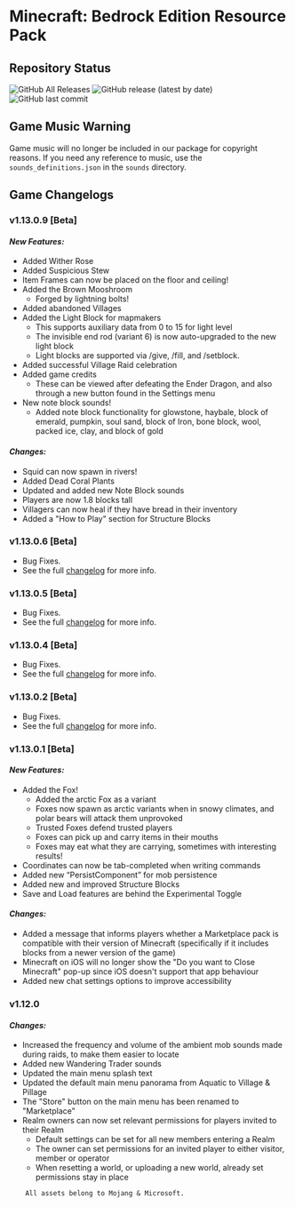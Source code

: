 # Minecraft: Bedrock Edition Resource Pack
## Repository Status
![GitHub All Releases](https://img.shields.io/github/downloads/ZtechNetwork/MCBVanillaResourcePack/total) ![GitHub release (latest by date)](https://img.shields.io/github/v/release/ZtechNetwork/MCBVanillaResourcePack?include_prereleases) ![GitHub last commit](https://img.shields.io/github/last-commit/ZtechNetwork/MCBVanillaResourcePack)

## Game Music Warning
Game music will no longer be included in our package for copyright reasons. If you need any reference to music, use the `sounds_definitions.json` in the `sounds` directory.

## Game Changelogs
### v1.13.0.9 [Beta]
#### *New Features:*
- Added Wither Rose
- Added Suspicious Stew
- Item Frames can now be placed on the floor and ceiling! 
- Added the Brown Mooshroom
    - Forged by lightning bolts!
- Added abandoned Villages
- Added the Light Block for mapmakers
    - This supports auxiliary data from 0 to 15 for light level
    - The invisible end rod (variant 6) is now auto-upgraded to the new light block
    - Light blocks are supported via /give, /fill, and /setblock.
- Added successful Village Raid celebration 
- Added game credits
    - These can be viewed after defeating the Ender Dragon, and also through a new button found in the Settings menu
- New note block sounds!
    - Added note block functionality for glowstone, haybale, block of emerald, pumpkin, soul sand, block of Iron, bone block, wool, packed ice, clay, and block of gold 
#### *Changes:*
- Squid can now spawn in rivers!
- Added Dead Coral Plants
- Updated and added new Note Block sounds
- Players are now 1.8 blocks tall
- Villagers can now heal if they have bread in their inventory
- Added a "How to Play" section for Structure Blocks 

### v1.13.0.6 [Beta]
- Bug Fixes.
- See the full [changelog](https://feedback.minecraft.net/hc/en-us/articles/360031985392-Minecraft-Beta-1-13-0-6-Xbox-One-Windows-10-Android-) for more info.

### v1.13.0.5 [Beta]
- Bug Fixes.
- See the full [changelog](https://feedback.minecraft.net/hc/en-us/articles/360031774332-Minecraft-Beta-1-13-0-5-Xbox-One-Windows-10-Android-) for more info.

### v1.13.0.4 [Beta]
- Bug Fixes.
- See the full [changelog](https://feedback.minecraft.net/hc/en-us/articles/360031240811-Minecraft-Beta-1-13-0-4-Xbox-One-Windows-10-Android-) for more info.

### v1.13.0.2 [Beta]
- Bug Fixes. 
- See the full [changelog](https://feedback.minecraft.net/hc/en-us/articles/360030455372-Minecraft-Beta-1-13-0-2-Xbox-One-Windows-10-Android-) for more info.

### v1.13.0.1 [Beta]
#### *New Features:*
- Added the Fox!
    - Added the arctic Fox as a variant
    - Foxes now spawn as arctic variants when in snowy climates, and polar bears will attack them unprovoked
    - Trusted Foxes defend trusted players
    - Foxes can pick up and carry items in their mouths
    - Foxes may eat what they are carrying, sometimes with interesting results!
- Coordinates can now be tab-completed when writing commands
- Added new “PersistComponent” for mob persistence
- Added new and improved Structure Blocks
- Save and Load features are behind the Experimental Toggle
#### *Changes:*
- Added a message that informs players whether a Marketplace pack is compatible with their version of Minecraft (specifically if it includes blocks from a newer version of the game)
- Minecraft on iOS will no longer show the "Do you want to Close Minecraft" pop-up since iOS doesn't support that app behaviour
- Added new chat settings options to improve accessibility

### v1.12.0
#### *Changes:*
- Increased the frequency and volume of the ambient mob sounds made during raids, to make them easier to locate
- Added new Wandering Trader sounds
- Updated the main menu splash text
- Updated the default main menu panorama from Aquatic to Village & Pillage
- The "Store" button on the main menu has been renamed to "Marketplace"
- Realm owners can now set relevant permissions for players invited to their Realm
    - Default settings can be set for all new members entering a Realm
    - The owner can set permissions for an invited player to either visitor, member or operator
    - When resetting a world, or uploading a new world, already set permissions stay in place

```
    All assets belong to Mojang & Microsoft.
```
